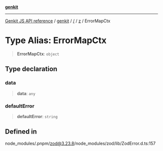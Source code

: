 [**genkit**](../../../README.md)

***

[Genkit JS API reference](../../../../README.md) / [genkit](../../../README.md) / [/](../../../README.md) / [z](../README.md) / ErrorMapCtx

# Type Alias: ErrorMapCtx

> **ErrorMapCtx**: `object`

## Type declaration

### data

> **data**: `any`

### defaultError

> **defaultError**: `string`

## Defined in

node\_modules/.pnpm/zod@3.23.8/node\_modules/zod/lib/ZodError.d.ts:157
